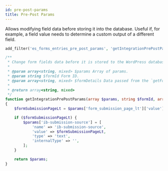 ```yaml
---
id: pre-post-params
title: Pre-Post Params
---
```


Allows modifying field data before storing it into the database. Useful if, for example, a field value needs to determine a custom output of a different field.

```php
add_filter('es_forms_entries_pre_post_params', 'getIntegrationPrePostParams', 10, 3);

/**
 * Change form fields data before it is stored to the WordPress database
 *
 * @param array<string, mixed> $params Array of params.
 * @param string $formId Form ID.
 * @param array<string, mixed> $formDetails Data passed from the `getFormDetailsApi` function.
 *
 * @return array<string, mixed>
 */
function getIntegrationPrePostParams(array $params, string $formId, array $formDetails): array
{
	$formSubmissionPageLt = $params['form_submission_page_lt']['value'] ?? '';

	if ($formSubmissionPageLt) {
		$params['ib-submission-source'] = [
			'name' => 'ib-submission-source',
			'value' => $formSubmissionPageLt,
			'type' => 'text',
			'internalType' => '',
		];
	}

	return $params;
}
```
